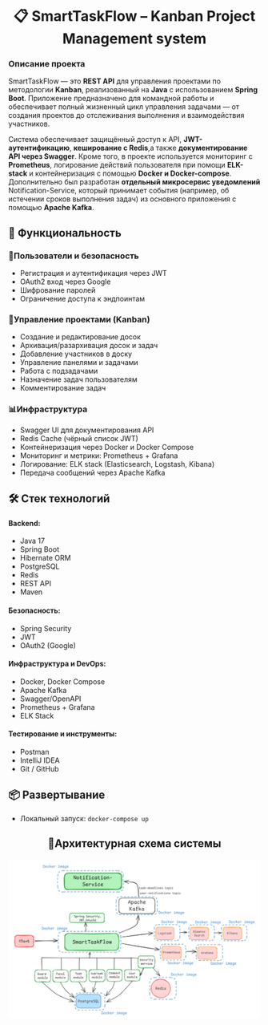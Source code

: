 <h1 align="center">📋 SmartTaskFlow – Kanban Project Management system</h1>

<h3>Описание проекта</h3>
<p>
SmartTaskFlow — это <strong>REST API</strong> для управления проектами по методологии <strong>Kanban</strong>, реализованный на <strong>Java</strong> с использованием <strong>Spring Boot</strong>. Приложение предназначено для командной работы и обеспечивает полный жизненный цикл управления задачами — от создания проектов до отслеживания выполнения и взаимодействия участников. 
</p>
<p>
Система обеспечивает защищённый доступ к API, <strong>JWT-аутентификацию</strong>, <strong>кеширование с Redis</strong>,а также <strong>документирование API через Swagger</strong>. Кроме того, в проекте используется мониторинг с <strong>Prometheus</strong>, логирование действий пользователя при помощи <strong>ELK-stack</strong> и контейнеризация с помощью <strong>Docker и Docker-compose</strong>. Дополнительно был разработан <strong>отдельный микросервис уведомлений</strong> Notification-Service, который принимает события (например, об истечении сроков выполнения задач) из основного приложения с помощью <strong>Apache Kafka</strong>.
</p>

<h2>🚀 Функциональность</h2>

<h3>🔐Пользователи и безопасность</h3>
<ul>
  <li>Регистрация и аутентификация через JWT</li>
  <li>OAuth2 вход через Google</li>
  <li>Шифрование паролей</li>
  <li>Ограничение доступа к эндпоинтам</li>
</ul>

<h3>📌Управление проектами (Kanban)</h3>
<ul>
  <li>Создание и редактирование досок</li>
  <li>Архивация/разархивация досок и задач</li>
  <li>Добавление участников в доску</li>
  <li>Управление панелями и задачами</li>
  <li>Работа с подзадачами</li>
  <li>Назначение задач пользователям</li>
  <li>Комментирование задач</li>
</ul>

<h3>📊Инфраструктура</h3>
<ul>
  <li>Swagger UI для документирования API</li>
  <li>Redis Cache (чёрный список JWT)</li>
  <li>Контейнеризация через Docker и Docker Compose</li>
  <li>Мониторинг и метрики: Prometheus + Grafana</li>
  <li>Логирование: ELK stack (Elasticsearch, Logstash, Kibana)</li>
  <li>Передача сообщений через Apache Kafka</li>
</ul>

<h2>🛠️ Стек технологий</h2>

<h4>Backend:</h4>
<ul>
  <li>Java 17</li>
  <li>Spring Boot</li>
  <li>Hibernate ORM</li>
  <li>PostgreSQL</li>
  <li>Redis</li>
  <li>REST API</li>
  <li>Maven</li>
</ul>

<h4>Безопасность:</h4>
<ul>
  <li>Spring Security</li>
  <li>JWT</li>
  <li>OAuth2 (Google)</li>
</ul>

<h4>Инфраструктура и DevOps:</h4>
<ul>
  <li>Docker, Docker Compose</li>
  <li>Apache Kafka</li>
  <li>Swagger/OpenAPI</li>
  <li>Prometheus + Grafana</li>
  <li>ELK Stack</li>
</ul>

<h4>Тестирование и инструменты:</h4>
<ul>
  <li>Postman</li>
  <li>IntelliJ IDEA</li>
  <li>Git / GitHub</li>
</ul>

<h2>📦 Развертывание</h2>
<ul>
  <li>Локальный запуск: <code>docker-compose up</code></li>
</ul>

<h2 align="center">🧩Архитектурная схема системы</h2>
<img src="https://github.com/kstprshn/ProjectManagementSystem/raw/main/system_sheme.png" alt="System Scheme" width="1050"/>
